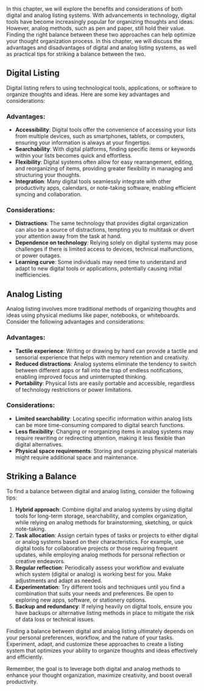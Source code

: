
In this chapter, we will explore the benefits and considerations of both digital and analog listing systems. With advancements in technology, digital tools have become increasingly popular for organizing thoughts and ideas. However, analog methods, such as pen and paper, still hold their value. Finding the right balance between these two approaches can help optimize your thought organization process. In this chapter, we will discuss the advantages and disadvantages of digital and analog listing systems, as well as practical tips for striking a balance between the two.

**Digital Listing**
-------------------

Digital listing refers to using technological tools, applications, or software to organize thoughts and ideas. Here are some key advantages and considerations:

### Advantages:

* **Accessibility**: Digital tools offer the convenience of accessing your lists from multiple devices, such as smartphones, tablets, or computers, ensuring your information is always at your fingertips.
* **Searchability**: With digital platforms, finding specific items or keywords within your lists becomes quick and effortless.
* **Flexibility**: Digital systems often allow for easy rearrangement, editing, and reorganizing of items, providing greater flexibility in managing and structuring your thoughts.
* **Integration**: Many digital tools seamlessly integrate with other productivity apps, calendars, or note-taking software, enabling efficient syncing and collaboration.

### Considerations:

* **Distractions**: The same technology that provides digital organization can also be a source of distractions, tempting you to multitask or divert your attention away from the task at hand.
* **Dependence on technology**: Relying solely on digital systems may pose challenges if there is limited access to devices, technical malfunctions, or power outages.
* **Learning curve**: Some individuals may need time to understand and adapt to new digital tools or applications, potentially causing initial inefficiencies.

**Analog Listing**
------------------

Analog listing involves more traditional methods of organizing thoughts and ideas using physical mediums like paper, notebooks, or whiteboards. Consider the following advantages and considerations:

### Advantages:

* **Tactile experience**: Writing or drawing by hand can provide a tactile and sensorial experience that helps with memory retention and creativity.
* **Reduced distractions**: Analog systems eliminate the tendency to switch between different apps or fall into the trap of endless notifications, enabling improved focus and uninterrupted thinking.
* **Portability**: Physical lists are easily portable and accessible, regardless of technology restrictions or power limitations.

### Considerations:

* **Limited searchability**: Locating specific information within analog lists can be more time-consuming compared to digital search functions.
* **Less flexibility**: Changing or reorganizing items in analog systems may require rewriting or redirecting attention, making it less flexible than digital alternatives.
* **Physical space requirements**: Storing and organizing physical materials might require additional space and maintenance.

**Striking a Balance**
----------------------

To find a balance between digital and analog listing, consider the following tips:

1. **Hybrid approach**: Combine digital and analog systems by using digital tools for long-term storage, searchability, and complex organization, while relying on analog methods for brainstorming, sketching, or quick note-taking.
2. **Task allocation**: Assign certain types of tasks or projects to either digital or analog systems based on their characteristics. For example, use digital tools for collaborative projects or those requiring frequent updates, while employing analog methods for personal reflection or creative endeavors.
3. **Regular reflection**: Periodically assess your workflow and evaluate which system (digital or analog) is working best for you. Make adjustments and adapt as needed.
4. **Experimentation**: Try different tools and techniques until you find a combination that suits your needs and preferences. Be open to exploring new apps, software, or stationery options.
5. **Backup and redundancy**: If relying heavily on digital tools, ensure you have backups or alternative listing methods in place to mitigate the risk of data loss or technical issues.

Finding a balance between digital and analog listing ultimately depends on your personal preferences, workflow, and the nature of your tasks. Experiment, adapt, and customize these approaches to create a listing system that optimizes your ability to organize thoughts and ideas effectively and efficiently.

Remember, the goal is to leverage both digital and analog methods to enhance your thought organization, maximize creativity, and boost overall productivity.
